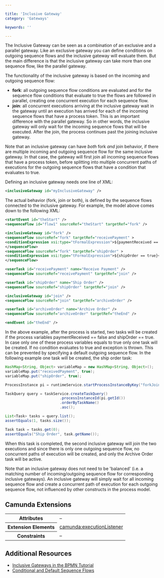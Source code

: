 ```yaml
---

title: 'Inclusive Gateway'
category: 'Gateways'

keywords: ''

---
```



The Inclusive Gateway can be seen as a combination of an exclusive and a parallel gateway. Like an exclusive gateway you can define conditions on outgoing sequence flows and the inclusive gateway will evaluate them. But the main difference is that the inclusive gateway can take more than one sequence flow, like the parallel gateway.

The functionality of the inclusive gateway is based on the incoming and outgoing sequence flow:

*   __fork__: all outgoing sequence flow conditions are evaluated and for the sequence flow conditions that evaluate to true the flows are followed in parallel, creating one concurrent execution for each sequence flow.
*   __join__: all concurrent executions arriving at the inclusive gateway wait in the gateway until an execution has arrived for each of the incoming sequence flows that have a process token. This is an important difference with the parallel gateway. So in other words, the inclusive gateway will only wait for the incoming sequence flows that will be executed. After the join, the process continues past the joining inclusive gateway.

Note that an inclusive gateway can have _both_ fork _and_ join behavior, if there are multiple incoming and outgoing sequence flow for the same inclusive gateway. In that case, the gateway will first join all incoming sequence flows that have a process token, before splitting into multiple concurrent paths of executions for the outgoing sequence flows that have a condition that evaluates to true.

<div data-bpmn-diagram="implement/inclusive-gateway"></div>

Defining an inclusive gateway needs one line of XML:

```xml
<inclusiveGateway id="myInclusiveGateway" />
```

The actual behavior (fork, join or both), is defined by the sequence flows connected to the inclusive gateway. For example, the model above comes down to the following XML:

```xml
<startEvent id="theStart" />
<sequenceFlow id="flow1" sourceRef="theStart" targetRef="fork" />

<inclusiveGateway id="fork" />
<sequenceFlow sourceRef="fork" targetRef="receivePayment" >
<conditionExpression xsi:type="tFormalExpression">${paymentReceived == false}</conditionExpression>
</sequenceFlow>
<sequenceFlow sourceRef="fork" targetRef="shipOrder" >
<conditionExpression xsi:type="tFormalExpression">${shipOrder == true}</conditionExpression>
</sequenceFlow>

<userTask id="receivePayment" name="Receive Payment" />
<sequenceFlow sourceRef="receivePayment" targetRef="join" />

<userTask id="shipOrder" name="Ship Order" />
<sequenceFlow sourceRef="shipOrder" targetRef="join" />

<inclusiveGateway id="join" />
<sequenceFlow sourceRef="join" targetRef="archiveOrder" />

<userTask id="archiveOrder" name="Archive Order" />
<sequenceFlow sourceRef="archiveOrder" targetRef="theEnd" />

<endEvent id="theEnd" />
```

In the above example, after the process is started, two tasks will be created if the process variables paymentReceived == false and shipOrder == true. In case only one of these process variables equals to true only one task will be created. If no condition evaluates to true and exception is thrown. This can be prevented by specifying a default outgoing sequence flow. In the following example one task will be created, the ship order task:

```java
HashMap<String, Object> variableMap = new HashMap<String, Object>();
variableMap.put("receivedPayment", true);
variableMap.put("shipOrder", true);

ProcessInstance pi = runtimeService.startProcessInstanceByKey("forkJoin");

TaskQuery query = taskService.createTaskQuery()
                         .processInstanceId(pi.getId())
                         .orderByTaskName()
                         .asc();

List<Task> tasks = query.list();
assertEquals(1, tasks.size());

Task task = tasks.get(0);
assertEquals("Ship Order", task.getName());
```

When this task is completed, the second inclusive gateway will join the two executions and since there is only one outgoing sequence flow, no concurrent paths of execution will be created, and only the Archive Order task will be active.

Note that an inclusive gateway does not need to be 'balanced' (i.e. a matching number of incoming/outgoing sequence flow for corresponding inclusive gateways). An inclusive gateway will simply wait for all incoming sequence flow and create a concurrent path of execution for each outgoing sequence flow, not influenced by other constructs in the process model.

## Camunda Extensions

<table class="table table-striped">
  <tr>
    <th>Attributes</th>
    <td>&ndash;</td>
  </tr>
  <tr>
    <th>Extension Elements</th>
    <td>
      <a href="ref:#custom-extensions-camunda-extension-elements-camundaexecutionlistener">camunda:executionListener</a>
    </td>
  </tr>
  <tr>
    <th>Constraints</th>
    <td>&ndash;</td>
  </tr>
</table>

## Additional Resources

*   [Inclusive Gateways in the BPMN Tutorial](http://camunda.org/design/reference.html#!/gateways/or")
*   [Conditional and Default Sequence Flows](ref:#gateways-conditional-and-default-sequence-flows)
